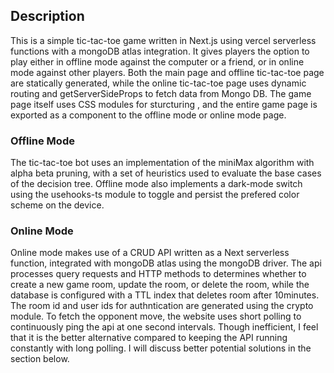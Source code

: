 ## Description

This is a simple tic-tac-toe game written in Next.js using vercel serverless functions with a mongoDB atlas integration. It gives players the option to play either in offline mode against the computer or a friend, or in online mode against other players. Both the main page and offline tic-tac-toe page are statically generated, while the online tic-tac-toe page uses dynamic routing and getServerSideProps to fetch data from Mongo DB. The game page itself uses CSS modules for sturcturing , and the entire game page is exported as a component to the offline mode or online mode page.

### Offline Mode

The tic-tac-toe bot uses an implementation of the miniMax algorithm with alpha beta pruning, with a set of heuristics used to evaluate the base cases of the decision tree. Offline mode also implements a dark-mode switch using the usehooks-ts module to toggle and persist the prefered color scheme on the device.

### Online Mode

Online mode makes use of a CRUD API written as a Next serverless function, integrated with mongoDB atlas using the mongoDB driver. The api processes query requests and HTTP methods to determines whether to create a new game room, update the room, or delete the room, while the database is configured with a TTL index that deletes room after 10minutes. The room id and user ids for authntication are generated using the crypto module. To fetch the opponent move, the website uses short polling to continuously ping the api at one second intervals. Though inefficient, I feel that it is the better alternative compared to keeping the API running constantly with long polling. I will discuss better potential solutions in the section below.
